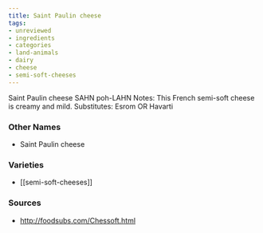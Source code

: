 ```yaml
---
title: Saint Paulin cheese
tags:
- unreviewed
- ingredients
- categories
- land-animals
- dairy
- cheese
- semi-soft-cheeses
---
```

Saint Paulin cheese SAHN poh-LAHN Notes: This French semi-soft cheese is creamy and mild. Substitutes: Esrom OR Havarti

### Other Names

* Saint Paulin cheese

### Varieties

* [[semi-soft-cheeses]]

### Sources
* http://foodsubs.com/Chessoft.html

